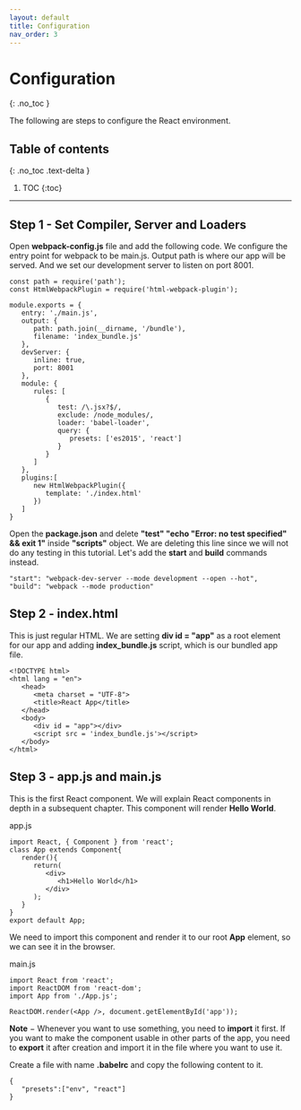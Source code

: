 ```yaml
---
layout: default
title: Configuration
nav_order: 3
---
```


# Configuration
{: .no_toc }

The following are steps to configure the React environment.

## Table of contents
{: .no_toc .text-delta }

1. TOC
{:toc}

---
## Step 1 - Set Compiler, Server and Loaders

Open **webpack-config.js** file and add the following code.
We configure the entry point for webpack to be main.js.
Output path is where our app will be served.
And we set our development server to listen on port 8001.

```
const path = require('path');
const HtmlWebpackPlugin = require('html-webpack-plugin');

module.exports = {
   entry: './main.js',
   output: {
      path: path.join(__dirname, '/bundle'),
      filename: 'index_bundle.js'
   },
   devServer: {
      inline: true,
      port: 8001
   },
   module: {
      rules: [
         {
            test: /\.jsx?$/,
            exclude: /node_modules/,
            loader: 'babel-loader',
            query: {
               presets: ['es2015', 'react']
            }
         }
      ]
   },
   plugins:[
      new HtmlWebpackPlugin({
         template: './index.html'
      })
   ]
}
```

Open the **package.json** and delete **"test" "echo \"Error: no test specified\" && exit 1"** inside **"scripts"** object. We are deleting this line since we will not do any testing in this tutorial. Let's add the **start** and **build** commands instead.

```
"start": "webpack-dev-server --mode development --open --hot",
"build": "webpack --mode production"
```
## Step 2 - index.html

This is just regular HTML. We are setting **div id = "app"** as a root element for our app and adding **index_bundle.js** script, which is our bundled app file.

```
<!DOCTYPE html>
<html lang = "en">
   <head>
      <meta charset = "UTF-8">
      <title>React App</title>
   </head>
   <body>
      <div id = "app"></div>
      <script src = 'index_bundle.js'></script>
   </body>
</html>
```

## Step 3 - app.js and main.js

This is the first React component. We will explain React components in depth in a subsequent chapter. This component will render **Hello World**.

app.js
```
import React, { Component } from 'react';
class App extends Component{
   render(){
      return(
         <div>
            <h1>Hello World</h1>
         </div>
      );
   }
}
export default App;
```

We need to import this component and render it to our root **App** element, so we can see it in the browser.

main.js
```
import React from 'react';
import ReactDOM from 'react-dom';
import App from './App.js';

ReactDOM.render(<App />, document.getElementById('app'));
```
**Note** − Whenever you want to use something, you need to **import** it first. If you want to make the component usable in other parts of the app, you need to **export** it after creation and import it in the file where you want to use it.

Create a file with name **.babelrc** and copy the following content to it.

```
{
   "presets":["env", "react"]
}
```